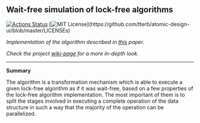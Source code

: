 ## Wait-free simulation of lock-free algorithms

[![Actions Status](https://github.com/boki1/telamon/actions/workflows/ci.yml/badge.svg)](https://github.com/boki1/telamon/actions/workflows/ci.yml)
[![MIT License](https://img.shields.io/apm/l/atomic-design-ui.svg?)](https://github.com/tterb/atomic-design-ui/blob/master/LICENSEs)

_Implementation of the algorithm described in [this](http://www.cs.technion.ac.il/~erez/Papers/wf-simulation-full.pdf) paper._

_Check the project [wiki-page](https://boki1.github.io/telamon/) for a more in-depth look._

---------------

**Summary**

The algorithm is a transformation mechanism which is able to execute a given lock-free algorithm as if it was wait-free, based on a few properties of the lock-free algorithm implementation. The most important of them is to split the stages involved in executing a complete operation of the data structure in such a way that the majority of the operation can be parallelized.

